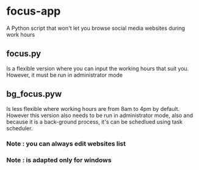 # focus-app
A Python script that won't let you browse social media websites during work hours
## focus.py
Is a flexible version where you can input the working hours that suit you. However, it must be run in administrator mode


## bg_focus.pyw
Is less flexible where working hours are from 8am to 4pm by default. However this version also needs to be run in administrator mode, also and because it is a back-ground process, it's can be schedlued using task scheduler.

### Note : you can always edit websites list 
### Note : is adapted only for windows
